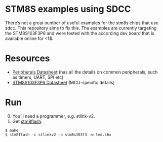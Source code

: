 # STM8S examples using SDCC

There’s not a great number of useful examples for the stm8s chips that use sdcc.
This repository aims to fix this. The examples are currently targeting the
STM8S103F3P6 and were tested with the according dev board that is available
online for <1$.

# Resources

* [Peripherals Datasheet](http://www.st.com/content/ccc/resource/technical/document/reference_manual/9a/1b/85/07/ca/eb/4f/dd/CD00190271.pdf/files/CD00190271.pdf/jcr:content/translations/en.CD00190271.pdf)
  (has all the details on common peripherals, such as timers, UART, SPI etc)
* [STM8S103F3P6 Datasheet](http://www.st.com/content/ccc/resource/technical/document/datasheet/ce/13/13/03/a9/a4/42/8f/CD00226640.pdf/files/CD00226640.pdf/jcr:content/translations/en.CD00226640.pdf)
  (MCU-specific details)

# Run

0. You’ll need a programmer, e.g. stlink-v2.
0. Get [stm8flash](https://github.com/vdudouyt/stm8flash).

```shell
$ make
$ stm8flash -c stlinkv2 -p stm8s103f3 -w led.ihx
```
